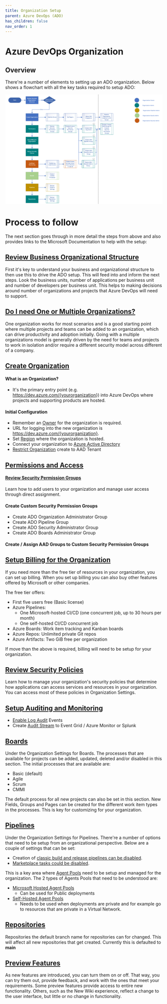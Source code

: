 ```yaml
---
title: Organization Setup
parent: Azure DevOps (ADO)
has_children: false
nav_order: 1
---
```


# Azure DevOps Organization

## Overview

There're a number of elements to setting up an ADO organization. Below shows a flowchart with all the key tasks required to setup ADO:

![Setting up Organization](../../assets/devops%20org%20process.png)


# Process to follow

The next section goes through in more detail the steps from above and also provides links to the Microsoft Documentation to help with the setup:

## [Review Business Organizational Structure](https://learn.microsoft.com/en-us/azure/devops/user-guide/plan-your-azure-devops-org-structure?view=azure-devops)

First it's key to understand your business and organizational structure to then use this to drive the ADO setup. This will feed into and inform the next steps. Look the business units, number of applications per business unit and number of developers per business unit. This helps to making decisions around number of organizations and projects that Azure DevOps will need to support.


## [Do I need One or Multiple Organizations?](https://learn.microsoft.com/en-us/azure/devops/user-guide/plan-your-azure-devops-org-structure?view=azure-devops#how-many-organizations-do-you-need)
One organization works for most scenarios and is a good starting point where multiple projects and teams can be added to an organization, which can drive productivity and adoption initially.
Going with a multiple organizations model is generally driven by the need for teams and projects to work in isolation and/or require a different security model across different of a company. 

## [Create Organization](https://docs.microsoft.com/en-us/azure/devops/organizations/accounts/create-organization?view=azure-devops)

#### What is an Organization?

- It's the primary entry point (e.g. <https://dev.azure.com/{yourorganization>}) into Azure DevOps where projects and supporting products are hosted.

#### Initial Configuration

- Remember an [Owner](https://learn.microsoft.com/en-us/azure/devops/organizations/accounts/change-organization-ownership?view=azure-devops) for the organization is required.
- URL for logging into the new organization is https://dev.azure.com/{yourorganization}.
- Set [Region](https://learn.microsoft.com/en-us/azure/devops/organizations/accounts/change-organization-location?view=azure-devops) where the organization is hosted.
- Connect your organization to [Azure Active Directory](https://learn.microsoft.com/en-us/azure/devops/organizations/accounts/connect-organization-to-azure-ad?view=azure-devops)
- [Restrict Organization](https://learn.microsoft.com/en-us/azure/devops/organizations/accounts/azure-ad-tenant-policy-restrict-org-creation?view=azure-devops) create to AAD Tenant

## [Permissions and Access](https://learn.microsoft.com/en-us/azure/devops/organizations/security/access-levels?view=azure-devops)

#### [Review Security Permission Groups](https://learn.microsoft.com/en-us/azure/devops/organizations/accounts/add-organization-users?view=azure-devops&tabs=browser)

Learn how to add users to your organization and manage user access through direct assignment.

#### Create Custom Security Permission Groups

- Create ADO Organization Administrator Group
- Create ADO Pipeline Group
- Create ADO Security Administrator Group
- Create ADO Boards Administrator Group

#### Create / Assign AAD Groups to Custom Security Permission Groups

## [Setup Billing for the Organization](https://learn.microsoft.com/en-us/azure/devops/organizations/billing/overview?view=azure-devops)

If you need more than the free tier of resources in your organization, you can set up billing. When you set up billing you can also buy other features offered by Microsoft or other companies.

The free tier offers:
- First five users free (Basic license)
- Azure Pipelines:
    - One Microsoft-hosted CI/CD (one concurrent job, up to 30 hours per month)
    - One self-hosted CI/CD concurrent job
- Azure Boards: Work item tracking and Kanban boards
- Azure Repos: Unlimited private Git repos
- Azure Artifacts: Two GiB free per organization

If move than the above is required, billing will need to be setup for your organization. 

## [Review Security Policies](https://learn.microsoft.com/en-us/azure/devops/organizations/accounts/change-application-access-policies?view=azure-devops)

Learn how to manage your organization's security policies that determine how applications can access services and resources in your organization. You can access most of these policies in Organization Settings.

## [Setup Auditing and Monitoring](https://devblogs.microsoft.com/devops/introducing-azure-devops-audit-stream/)

- [Enable Log Audit](https://learn.microsoft.com/en-us/azure/devops/organizations/audit/azure-devops-auditing?view=azure-devops&tabs=preview-page) Events
- Create [Audit Stream](https://learn.microsoft.com/en-us/azure/devops/organizations/audit/auditing-streaming?view=azure-devops) to Event Grid / Azure Monitor or Splunk
  
## [Boards](https://learn.microsoft.com/en-us/azure/devops/boards/work-items/guidance/choose-process?view=azure-devops&tabs=agile-process)

Under the Organization Settings for Boards. The processes that are available for projects can be added, updated, deleted and/or disabled in this section. The initial processes that are available are:

- Basic (default)
- Agile
- Scrum
- CMMI

The default process for all new projects can also be set in this section. New Fields, Groups and Pages can be created for the different work item types in the processes. This is key for customizing for your organization.


## [Pipelines]()

Under the Organization Settings for Pipelines. There're a number of options that need to be setup from an organizational perspective. Below are a couple of settings that can be set:

- Creation of [classic build and release pipelines can be disabled](https://devblogs.microsoft.com/devops/disable-creation-of-classic-pipelines/#:~:text=You%20can%20disable%20creation%20of%20classic%20pipelines%20by,creation%20of%20classic%20build%20and%20classic%20release%20pipelines.).
- [Marketplace tasks could be disabled](https://learn.microsoft.com/en-us/azure/devops/pipelines/process/tasks?view=azure-devops&tabs=yaml#disabling-in-box-and-marketplace-tasks).


This is a key area where [Agent Pools](https://learn.microsoft.com/en-us/azure/devops/pipelines/agents/pools-queues?view=azure-devops&tabs=yaml%2Cbrowser) need to be setup and managed for the organization. The 2  types of Agents Pools that need to be understood are:

- [Microsoft Hosted Agent Pools](https://learn.microsoft.com/en-us/azure/devops/pipelines/agents/hosted?view=azure-devops&tabs=yaml)
    - Can be used for Public deployments
- [Self-Hosted Agent Pools](https://learn.microsoft.com/en-us/azure/devops/pipelines/agents/windows-agent?view=azure-devops)
    - Needs to be used when deployments are private and for example go to resources that are private in a Virtual Network.

## [Repositories](https://devblogs.microsoft.com/devops/azure-repos-default-branch-name)

Repositories the default branch name for repositories can for changed. This will affect all new repositories that get created. Currently this is defaulted to **main**


## [Preview Features](https://learn.microsoft.com/en-us/azure/devops/project/navigation/preview-features?view=azure-devops#account-level)

As new features are introduced, you can turn them on or off. That way, you can try them out, provide feedback, and work with the ones that meet your requirements. Some preview features provide access to entire new functionality. Others, such as the New Wiki experience, reflect a change to the user interface, but little or no change in functionality.


